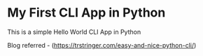 # My First CLI App in Python 

This is a simple Hello World CLI App in Python 

Blog referred - (https://trstringer.com/easy-and-nice-python-cli/)

